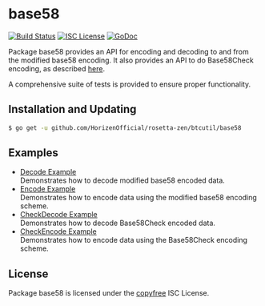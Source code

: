 base58
==========

[![Build Status](http://img.shields.io/travis/btcsuite/btcutil.svg)](https://travis-ci.org/btcsuite/btcutil)
[![ISC License](http://img.shields.io/badge/license-ISC-blue.svg)](http://copyfree.org)
[![GoDoc](https://img.shields.io/badge/godoc-reference-blue.svg)](http://godoc.org/github.com/HorizenOfficial/rosetta-zen/btcutil/base58)

Package base58 provides an API for encoding and decoding to and from the
modified base58 encoding.  It also provides an API to do Base58Check encoding,
as described [here](https://en.bitcoin.it/wiki/Base58Check_encoding).

A comprehensive suite of tests is provided to ensure proper functionality.

## Installation and Updating

```bash
$ go get -u github.com/HorizenOfficial/rosetta-zen/btcutil/base58
```

## Examples

* [Decode Example](http://godoc.org/github.com/HorizenOfficial/rosetta-zen/btcutil/base58#example-Decode)  
  Demonstrates how to decode modified base58 encoded data.
* [Encode Example](http://godoc.org/github.com/HorizenOfficial/rosetta-zen/btcutil/base58#example-Encode)  
  Demonstrates how to encode data using the modified base58 encoding scheme.
* [CheckDecode Example](http://godoc.org/github.com/HorizenOfficial/rosetta-zen/btcutil/base58#example-CheckDecode)  
  Demonstrates how to decode Base58Check encoded data.
* [CheckEncode Example](http://godoc.org/github.com/HorizenOfficial/rosetta-zen/btcutil/base58#example-CheckEncode)  
  Demonstrates how to encode data using the Base58Check encoding scheme.

## License

Package base58 is licensed under the [copyfree](http://copyfree.org) ISC
License.

